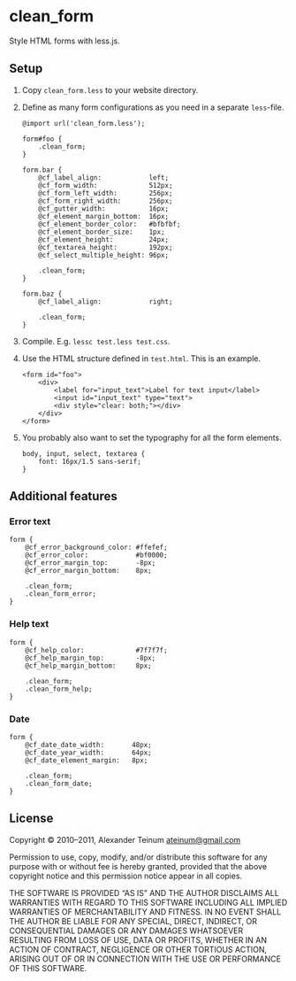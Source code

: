 # clean_form

Style HTML forms with less.js.

## Setup

1. Copy `clean_form.less` to your website directory.

2. Define as many form configurations as you need in a separate `less`-file.

       @import url('clean_form.less');

       form#foo {
           .clean_form;
       }

       form.bar {
           @cf_label_align:            left;
           @cf_form_width:             512px;
           @cf_form_left_width:        256px;
           @cf_form_right_width:       256px;
           @cf_gutter_width:           16px;
           @cf_element_margin_bottom:  16px;
           @cf_element_border_color:   #bfbfbf;
           @cf_element_border_size:    1px;
           @cf_element_height:         24px;
           @cf_textarea_height:        192px;
           @cf_select_multiple_height: 96px;

           .clean_form;
       }

       form.baz {
           @cf_label_align:            right;

           .clean_form;
       }

3. Compile. E.g. `lessc test.less test.css`.

4. Use the HTML structure defined in `test.html`. This is an example.

       <form id="foo">
           <div>
               <label for="input_text">Label for text input</label>
               <input id="input_text" type="text">
               <div style="clear: both;"></div>
           </div>
       </form>

5. You probably also want to set the typography for all the form elements.

       body, input, select, textarea {
           font: 16px/1.5 sans-serif;
       }

## Additional features

### Error text

    form {
        @cf_error_background_color: #ffefef;
        @cf_error_color:            #bf0000;
        @cf_error_margin_top:       -8px;
        @cf_error_margin_bottom:    8px;

        .clean_form;
        .clean_form_error;
    }

### Help text

    form {
        @cf_help_color:             #7f7f7f;
        @cf_help_margin_top:        -8px;
        @cf_help_margin_bottom:     8px;

        .clean_form;
        .clean_form_help;
    }

### Date

    form {
        @cf_date_date_width:       48px;
        @cf_date_year_width:       64px;
        @cf_date_element_margin:   8px;

        .clean_form;
        .clean_form_date;
    }

## License

Copyright © 2010–2011, Alexander Teinum <ateinum@gmail.com>

Permission to use, copy, modify, and/or distribute this software for any
purpose with or without fee is hereby granted, provided that the above
copyright notice and this permission notice appear in all copies.

THE SOFTWARE IS PROVIDED “AS IS” AND THE AUTHOR DISCLAIMS ALL WARRANTIES WITH
REGARD TO THIS SOFTWARE INCLUDING ALL IMPLIED WARRANTIES OF MERCHANTABILITY AND
FITNESS. IN NO EVENT SHALL THE AUTHOR BE LIABLE FOR ANY SPECIAL, DIRECT,
INDIRECT, OR CONSEQUENTIAL DAMAGES OR ANY DAMAGES WHATSOEVER RESULTING FROM LOSS
OF USE, DATA OR PROFITS, WHETHER IN AN ACTION OF CONTRACT, NEGLIGENCE OR OTHER
TORTIOUS ACTION, ARISING OUT OF OR IN CONNECTION WITH THE USE OR PERFORMANCE OF
THIS SOFTWARE.

